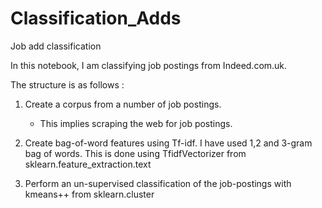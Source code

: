 # Classification_Adds
Job add classification

In this notebook, I am classifying job postings from Indeed.com.uk.

The structure is as follows :


1. Create a corpus from a number of job postings.
    - This implies scraping the web for job postings.
       
2. Create bag-of-word features using Tf-idf. I have used 1,2 and 3-gram bag of words. This is done using TfidfVectorizer from sklearn.feature_extraction.text

3. Perform an un-supervised classification of the job-postings with kmeans++ from sklearn.cluster
